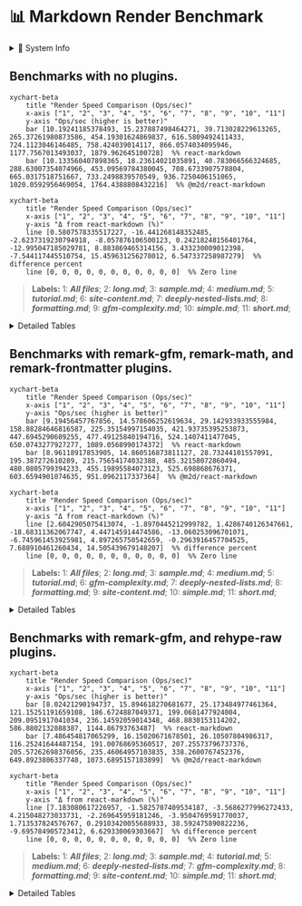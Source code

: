 # 📊 Markdown Render Benchmark

<details><summary>🧠 System Info</summary>

- **platform:** win32
- **arch:** x64
- **cpu:** 11th Gen Intel(R) Core(TM) i5-1135G7 @ 2.40GHz
- **cores:** 8
- **node:** v20.10.0
- **memory:** 15.79 GB
- **Benchmark time:** Wed Jul 16 2025 08:33:26 GMT+0530 (India Standard Time)
</details>

## Benchmarks with no plugins.

~~~mermaid
xychart-beta
    title "Render Speed Comparison (Ops/sec)"
    x-axis ["1", "2", "3", "4", "5", "6", "7", "8", "9", "10", "11"]
    y-axis "Ops/sec (higher is better)"
    bar [10.19241185378493, 15.237887498464271, 39.713028229613265, 265.37261980873586, 454.19301624869837, 616.5809492411433, 724.1123046146485, 758.424039014117, 866.0574034095946, 1177.7567013493037, 1879.962645100728]  %% react-markdown
    bar [10.133560407898365, 18.23614021035891, 40.783066566324685, 288.63007354074966, 453.09569784380045, 708.6733907578804, 665.0317518751667, 733.2498839570549, 936.7250406151065, 1020.0592956469054, 1764.4388808432216]  %% @m2d/react-markdown
~~~

~~~mermaid
xychart-beta
    title "Render Speed Comparison (Ops/sec)"
    x-axis ["1", "2", "3", "4", "5", "6", "7", "8", "9", "10", "11"]
    y-axis "Δ from react-markdown (%)"
    line [0.5807578335517227, -16.441268148352485, -2.6237319230794918, -8.057876106500123, 0.24218248156401764, -12.995047185029781, 8.883869465314156, 3.433230009012398, -7.544117445510754, 15.459631256278012, 6.547337258987279]  %% difference percent
    line [0, 0, 0, 0, 0, 0, 0, 0, 0, 0, 0]  %% Zero line
~~~

> **Labels:**
> 1: ***All files***;
> 2: ***long.md***;
> 3: ***sample.md***;
> 4: ***medium.md***;
> 5: ***tutorial.md***;
> 6: ***site-content.md***;
> 7: ***deeply-nested-lists.md***;
> 8: ***formatting.md***;
> 9: ***gfm-complexity.md***;
> 10: ***simple.md***;
> 11: ***short.md***;

<details><summary>Detailed Tables</summary>

### [sample.md](./lib/fixtures/sample.md)

| Library | Ops/sec | ±% | Δ from baseline | Memory (KB) |
|---|---:|--:|--:|--:|
| `@m2d/react-markdown` | 40.78 | 2.66 | 2.7% | coming... |
| `react-markdown` | 39.71 | 3.48 | 0.0% | coming... |

### [short.md](./lib/fixtures/short.md)

| Library | Ops/sec | ±% | Δ from baseline | Memory (KB) |
|---|---:|--:|--:|--:|
| `react-markdown` | 1879.96 | 3.00 | 0.0% | coming... |
| `@m2d/react-markdown` | 1764.44 | 3.87 | -6.1% | coming... |

### [medium.md](./lib/fixtures/medium.md)

| Library | Ops/sec | ±% | Δ from baseline | Memory (KB) |
|---|---:|--:|--:|--:|
| `@m2d/react-markdown` | 288.63 | 4.21 | 8.8% | coming... |
| `react-markdown` | 265.37 | 4.43 | 0.0% | coming... |

### [long.md](./lib/fixtures/long.md)

| Library | Ops/sec | ±% | Δ from baseline | Memory (KB) |
|---|---:|--:|--:|--:|
| `@m2d/react-markdown` | 18.24 | 5.28 | 19.7% | coming... |
| `react-markdown` | 15.24 | 7.47 | 0.0% | coming... |

### [simple.md](./lib/fixtures/simple.md)

| Library | Ops/sec | ±% | Δ from baseline | Memory (KB) |
|---|---:|--:|--:|--:|
| `react-markdown` | 1177.76 | 3.09 | 0.0% | coming... |
| `@m2d/react-markdown` | 1020.06 | 4.26 | -13.4% | coming... |

### [formatting.md](./lib/fixtures/formatting.md)

| Library | Ops/sec | ±% | Δ from baseline | Memory (KB) |
|---|---:|--:|--:|--:|
| `react-markdown` | 758.42 | 2.59 | 0.0% | coming... |
| `@m2d/react-markdown` | 733.25 | 2.89 | -3.3% | coming... |

### [tutorial.md](./lib/fixtures/tutorial.md)

| Library | Ops/sec | ±% | Δ from baseline | Memory (KB) |
|---|---:|--:|--:|--:|
| `react-markdown` | 454.19 | 2.85 | 0.0% | coming... |
| `@m2d/react-markdown` | 453.10 | 2.96 | -0.2% | coming... |

### [gfm-complexity.md](./lib/fixtures/gfm-complexity.md)

| Library | Ops/sec | ±% | Δ from baseline | Memory (KB) |
|---|---:|--:|--:|--:|
| `@m2d/react-markdown` | 936.73 | 2.99 | 8.2% | coming... |
| `react-markdown` | 866.06 | 2.78 | 0.0% | coming... |

### [deeply-nested-lists.md](./lib/fixtures/deeply-nested-lists.md)

| Library | Ops/sec | ±% | Δ from baseline | Memory (KB) |
|---|---:|--:|--:|--:|
| `react-markdown` | 724.11 | 3.27 | 0.0% | coming... |
| `@m2d/react-markdown` | 665.03 | 4.00 | -8.2% | coming... |

### [site-content.md](./lib/fixtures/site-content.md)

| Library | Ops/sec | ±% | Δ from baseline | Memory (KB) |
|---|---:|--:|--:|--:|
| `@m2d/react-markdown` | 708.67 | 3.61 | 14.9% | coming... |
| `react-markdown` | 616.58 | 2.62 | 0.0% | coming... |

### [All files](./lib/fixtures/All files)

| Library | Ops/sec | ±% | Δ from baseline | Memory (KB) |
|---|---:|--:|--:|--:|
| `react-markdown` | 10.19 | 3.95 | 0.0% | coming... |
| `@m2d/react-markdown` | 10.13 | 4.18 | -0.6% | coming... |

</details>

## Benchmarks with remark-gfm, remark-math, and remark-frontmatter plugins.

~~~mermaid
xychart-beta
    title "Render Speed Comparison (Ops/sec)"
    x-axis ["1", "2", "3", "4", "5", "6", "7", "8", "9", "10", "11"]
    y-axis "Ops/sec (higher is better)"
    bar [9.19456457767856, 14.578606252619634, 29.142933933555984, 158.88284646816587, 225.35154997154035, 421.93735395253873, 447.6945290689255, 477.49125840194716, 524.1407411477045, 650.0743277927277, 1089.0568990174372]  %% react-markdown
    bar [8.96118917853905, 14.860516873811127, 28.73244101557091, 195.387272610289, 215.75654174032388, 485.32158072860494, 480.0805799394233, 455.19895584073123, 525.698868676371, 603.6594901074635, 951.0962117337364]  %% @m2d/react-markdown
~~~

~~~mermaid
xychart-beta
    title "Render Speed Comparison (Ops/sec)"
    x-axis ["1", "2", "3", "4", "5", "6", "7", "8", "9", "10", "11"]
    y-axis "Δ from react-markdown (%)"
    line [2.6042905075413074, -1.8970445212999782, 1.4286740126347661, -18.68311362067747, 4.447145914474586, -13.060253096701071, -6.745961453925981, 4.897265750542659, -0.2963916457704525, 7.688910461260434, 14.505439679148207]  %% difference percent
    line [0, 0, 0, 0, 0, 0, 0, 0, 0, 0, 0]  %% Zero line
~~~

> **Labels:**
> 1: ***All files***;
> 2: ***long.md***;
> 3: ***sample.md***;
> 4: ***medium.md***;
> 5: ***tutorial.md***;
> 6: ***gfm-complexity.md***;
> 7: ***deeply-nested-lists.md***;
> 8: ***formatting.md***;
> 9: ***site-content.md***;
> 10: ***simple.md***;
> 11: ***short.md***;

<details><summary>Detailed Tables</summary>

### [sample.md](./lib/fixtures/sample.md)

| Library | Ops/sec | ±% | Δ from baseline | Memory (KB) |
|---|---:|--:|--:|--:|
| `react-markdown` | 29.14 | 2.35 | 0.0% | coming... |
| `@m2d/react-markdown` | 28.73 | 2.53 | -1.4% | coming... |

### [short.md](./lib/fixtures/short.md)

| Library | Ops/sec | ±% | Δ from baseline | Memory (KB) |
|---|---:|--:|--:|--:|
| `react-markdown` | 1089.06 | 2.57 | 0.0% | coming... |
| `@m2d/react-markdown` | 951.10 | 3.39 | -12.7% | coming... |

### [medium.md](./lib/fixtures/medium.md)

| Library | Ops/sec | ±% | Δ from baseline | Memory (KB) |
|---|---:|--:|--:|--:|
| `@m2d/react-markdown` | 195.39 | 3.44 | 23.0% | coming... |
| `react-markdown` | 158.88 | 6.18 | 0.0% | coming... |

### [long.md](./lib/fixtures/long.md)

| Library | Ops/sec | ±% | Δ from baseline | Memory (KB) |
|---|---:|--:|--:|--:|
| `@m2d/react-markdown` | 14.86 | 4.59 | 1.9% | coming... |
| `react-markdown` | 14.58 | 4.55 | 0.0% | coming... |

### [simple.md](./lib/fixtures/simple.md)

| Library | Ops/sec | ±% | Δ from baseline | Memory (KB) |
|---|---:|--:|--:|--:|
| `react-markdown` | 650.07 | 1.95 | 0.0% | coming... |
| `@m2d/react-markdown` | 603.66 | 2.78 | -7.1% | coming... |

### [formatting.md](./lib/fixtures/formatting.md)

| Library | Ops/sec | ±% | Δ from baseline | Memory (KB) |
|---|---:|--:|--:|--:|
| `react-markdown` | 477.49 | 1.53 | 0.0% | coming... |
| `@m2d/react-markdown` | 455.20 | 2.22 | -4.7% | coming... |

### [tutorial.md](./lib/fixtures/tutorial.md)

| Library | Ops/sec | ±% | Δ from baseline | Memory (KB) |
|---|---:|--:|--:|--:|
| `react-markdown` | 225.35 | 3.12 | 0.0% | coming... |
| `@m2d/react-markdown` | 215.76 | 3.06 | -4.3% | coming... |

### [gfm-complexity.md](./lib/fixtures/gfm-complexity.md)

| Library | Ops/sec | ±% | Δ from baseline | Memory (KB) |
|---|---:|--:|--:|--:|
| `@m2d/react-markdown` | 485.32 | 3.18 | 15.0% | coming... |
| `react-markdown` | 421.94 | 3.04 | 0.0% | coming... |

### [deeply-nested-lists.md](./lib/fixtures/deeply-nested-lists.md)

| Library | Ops/sec | ±% | Δ from baseline | Memory (KB) |
|---|---:|--:|--:|--:|
| `@m2d/react-markdown` | 480.08 | 2.15 | 7.2% | coming... |
| `react-markdown` | 447.69 | 2.66 | 0.0% | coming... |

### [site-content.md](./lib/fixtures/site-content.md)

| Library | Ops/sec | ±% | Δ from baseline | Memory (KB) |
|---|---:|--:|--:|--:|
| `@m2d/react-markdown` | 525.70 | 1.38 | 0.3% | coming... |
| `react-markdown` | 524.14 | 0.90 | 0.0% | coming... |

### [All files](./lib/fixtures/All files)

| Library | Ops/sec | ±% | Δ from baseline | Memory (KB) |
|---|---:|--:|--:|--:|
| `react-markdown` | 9.19 | 3.37 | 0.0% | coming... |
| `@m2d/react-markdown` | 8.96 | 3.30 | -2.5% | coming... |

</details>

## Benchmarks with remark-gfm, and rehype-raw plugins.

~~~mermaid
xychart-beta
    title "Render Speed Comparison (Ops/sec)"
    x-axis ["1", "2", "3", "4", "5", "6", "7", "8", "9", "10", "11"]
    y-axis "Ops/sec (higher is better)"
    bar [8.02421290194737, 15.894618270681677, 25.173484977461364, 121.15251191659108, 186.6724887049371, 199.0681477924004, 209.0951917041034, 236.14592059014348, 468.8030153114202, 586.8802132888387, 1144.86793763487]  %% react-markdown
    bar [7.486454817065299, 16.15020671678501, 26.10507804986317, 116.25241644487154, 191.00768695360517, 207.25573796737376, 205.57262698376056, 235.46064957103835, 338.2600767452376, 649.8923806337748, 1073.6895157183899]  %% @m2d/react-markdown
~~~

~~~mermaid
xychart-beta
    title "Render Speed Comparison (Ops/sec)"
    x-axis ["1", "2", "3", "4", "5", "6", "7", "8", "9", "10", "11"]
    y-axis "Δ from react-markdown (%)"
    line [7.183080617226957, -1.5825707409534187, -3.5686277996272433, 4.215048273033731, -2.269645959181246, -3.9504769591770037, 1.713537824576767, 0.29103420055688933, 38.592475890822236, -9.695784905723412, 6.629330069303667]  %% difference percent
    line [0, 0, 0, 0, 0, 0, 0, 0, 0, 0, 0]  %% Zero line
~~~

> **Labels:**
> 1: ***All files***;
> 2: ***long.md***;
> 3: ***sample.md***;
> 4: ***tutorial.md***;
> 5: ***medium.md***;
> 6: ***deeply-nested-lists.md***;
> 7: ***gfm-complexity.md***;
> 8: ***formatting.md***;
> 9: ***site-content.md***;
> 10: ***simple.md***;
> 11: ***short.md***;

<details><summary>Detailed Tables</summary>

### [sample.md](./lib/fixtures/sample.md)

| Library | Ops/sec | ±% | Δ from baseline | Memory (KB) |
|---|---:|--:|--:|--:|
| `@m2d/react-markdown` | 26.11 | 1.89 | 3.7% | coming... |
| `react-markdown` | 25.17 | 1.76 | 0.0% | coming... |

### [short.md](./lib/fixtures/short.md)

| Library | Ops/sec | ±% | Δ from baseline | Memory (KB) |
|---|---:|--:|--:|--:|
| `react-markdown` | 1144.87 | 0.88 | 0.0% | coming... |
| `@m2d/react-markdown` | 1073.69 | 1.33 | -6.2% | coming... |

### [medium.md](./lib/fixtures/medium.md)

| Library | Ops/sec | ±% | Δ from baseline | Memory (KB) |
|---|---:|--:|--:|--:|
| `@m2d/react-markdown` | 191.01 | 2.76 | 2.3% | coming... |
| `react-markdown` | 186.67 | 2.49 | 0.0% | coming... |

### [long.md](./lib/fixtures/long.md)

| Library | Ops/sec | ±% | Δ from baseline | Memory (KB) |
|---|---:|--:|--:|--:|
| `@m2d/react-markdown` | 16.15 | 3.46 | 1.6% | coming... |
| `react-markdown` | 15.89 | 3.85 | 0.0% | coming... |

### [simple.md](./lib/fixtures/simple.md)

| Library | Ops/sec | ±% | Δ from baseline | Memory (KB) |
|---|---:|--:|--:|--:|
| `@m2d/react-markdown` | 649.89 | 1.01 | 10.7% | coming... |
| `react-markdown` | 586.88 | 3.82 | 0.0% | coming... |

### [formatting.md](./lib/fixtures/formatting.md)

| Library | Ops/sec | ±% | Δ from baseline | Memory (KB) |
|---|---:|--:|--:|--:|
| `react-markdown` | 236.15 | 3.09 | 0.0% | coming... |
| `@m2d/react-markdown` | 235.46 | 3.17 | -0.3% | coming... |

### [tutorial.md](./lib/fixtures/tutorial.md)

| Library | Ops/sec | ±% | Δ from baseline | Memory (KB) |
|---|---:|--:|--:|--:|
| `react-markdown` | 121.15 | 2.98 | 0.0% | coming... |
| `@m2d/react-markdown` | 116.25 | 2.60 | -4.0% | coming... |

### [gfm-complexity.md](./lib/fixtures/gfm-complexity.md)

| Library | Ops/sec | ±% | Δ from baseline | Memory (KB) |
|---|---:|--:|--:|--:|
| `react-markdown` | 209.10 | 3.09 | 0.0% | coming... |
| `@m2d/react-markdown` | 205.57 | 3.01 | -1.7% | coming... |

### [deeply-nested-lists.md](./lib/fixtures/deeply-nested-lists.md)

| Library | Ops/sec | ±% | Δ from baseline | Memory (KB) |
|---|---:|--:|--:|--:|
| `@m2d/react-markdown` | 207.26 | 2.97 | 4.1% | coming... |
| `react-markdown` | 199.07 | 3.45 | 0.0% | coming... |

### [site-content.md](./lib/fixtures/site-content.md)

| Library | Ops/sec | ±% | Δ from baseline | Memory (KB) |
|---|---:|--:|--:|--:|
| `react-markdown` | 468.80 | 2.59 | 0.0% | coming... |
| `@m2d/react-markdown` | 338.26 | 5.69 | -27.8% | coming... |

### [All files](./lib/fixtures/All files)

| Library | Ops/sec | ±% | Δ from baseline | Memory (KB) |
|---|---:|--:|--:|--:|
| `react-markdown` | 8.02 | 3.11 | 0.0% | coming... |
| `@m2d/react-markdown` | 7.49 | 4.00 | -6.7% | coming... |

</details>
